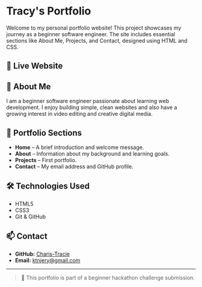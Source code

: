 # Tracy's Portfolio

Welcome to my personal portfolio website! This project showcases my journey as a beginner software engineer. The site includes essential sections like About Me, Projects, and Contact, designed using HTML and CSS.

## 🔗 Live Website


## 🧠 About Me
I am a beginner software engineer passionate about learning  web development. I enjoy building simple, clean websites and also have a growing interest in video editing and creative digital media.

## 📁 Portfolio Sections

- **Home** – A brief introduction and welcome message.
- **About** – Information about my background and learning goals.
- **Projects** – First portfolio.
- **Contact** – My email address and GitHub profile.

## 🛠 Technologies Used

- HTML5
- CSS3
- Git & GitHub

## 📫 Contact

- **GitHub:** [Charis-Tracie](https://github.com/Charis-Tracie)
- **Email:** [ktnjery@gmail.com](mailto:ktnjery@gmail.com)

---

> 📌 This portfolio is part of a  beginner hackathon challenge submission.



